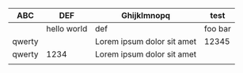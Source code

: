 ABC    | DEF         | Ghijklmnopq                | test
-------|-------------|----------------------------|---------
       | hello world | def                        | foo bar
qwerty |             | Lorem ipsum dolor sit amet | 12345
qwerty | 1234        | Lorem ipsum dolor sit amet |
       |             |                            |